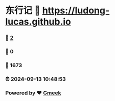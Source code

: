 # 东行记 :link: https://ludong-lucas.github.io 
### :page_facing_up: [2](https://ludong-lucas.github.io/tag.html) 
### :speech_balloon: 0 
### :hibiscus: 1673 
### :alarm_clock: 2024-09-13 10:48:53 
### Powered by :heart: [Gmeek](https://github.com/Meekdai/Gmeek)
